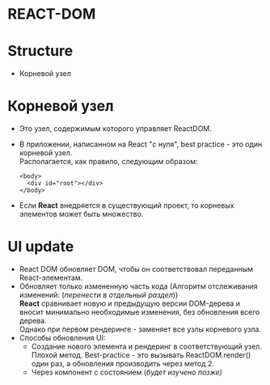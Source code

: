 # REACT-DOM

# Structure
- Корневой узел
# Корневой узел
- Это узел, содержимым которого управляет ReactDOM.
- В приложении, написанном на React "с нуля", best practice - это один корневой узел.  
Располагается, как правило, следующим образом:

  ```
  <body>
    <div id="root"></div>
  </body>
  ```
- Если __React__ внедряется в существующий проект, то корневых элементов может быть множество.

# UI update
- React DOM обновляет DOM, чтобы он соответствовал переданным React-элементам.
- Обновляет только измененную часть кода (Алгоритм отслеживания изменений: (_перенести в отдельный раздел_))  
__React__ сравнивает новую и предыдущую версии DOM-дерева и вносит минимально необходимые изменения, без обновления всего дерева.  
Однако при первом рендеринге - заменяет все узлы корневого узла.
- Способы обновления UI:
  - Создание нового элемента и рендеринг в соответствующий узел.  
  Плохой метод. Best-practice - это вызывать ReactDOM.render() один раз, а обновления производить через метод 2.
  - Через компонент с состоянием (_будет изучено позже)_